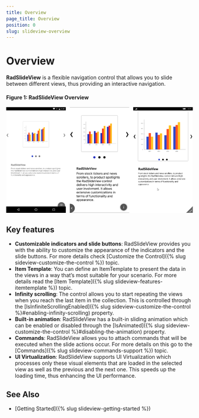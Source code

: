 ```yaml
---
title: Overview
page_title: Overview
position: 0
slug: slideview-overview
---
```


# Overview

**RadSlideView** is a flexible navigation control that allows you to slide between different views, thus providing an interactive navigation.

#### Figure 1: RadSlideView Overview

![RadSlideView example](images/slideview-overview.png)  

## Key features

* **Customizable indicators and slide buttons**: RadSlideView provides you with the ability to customize the appearance of the indicators and the slide buttons. For more details check [Customize the Control]({% slug sideview-customize-the-control %}) topic.
* **Item Template**: You can define an ItemTemplate to present the data in the views in a way that’s most suitable for your scenario. For more details read the [Item Template]({% slug slideview-features-itemtemplate %}) topic.
* **Infinity scrolling**: The control allows you to start repeating the views when you reach the last item in the collection. This is controlled through the [IsInfiniteScrollingEnabled]({% slug sideview-customize-the-control %}#enabling-infinity-scrolling) property.
* **Built-in animation**: RadSlideView has a built-in sliding animation which can be enabled or disabled through the [IsAnimated]({% slug sideview-customize-the-control %}#disabling-the-animation) property.
* **Commands**: RadSlideView allows you to attach commands that will be executed when the slide actions occur. For more details on this go to the [Commands]({% slug slideview-commands-support %}) topic.
* **UI Virtualization**: RadSlideView supports UI Virtualization which processes only these visual elements that are loaded in the selected view as well as the previous and the next one. This speeds up the loading time, thus enhancing the UI performance. 

## See Also

- [Getting Started]({% slug slideview-getting-started %})
